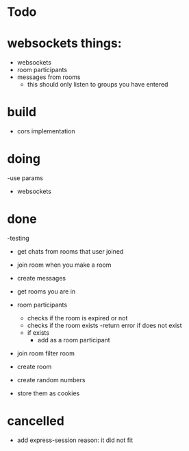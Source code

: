 # Todo

# websockets things:

- websockets
- room participants
- messages from rooms
  - this should only listen to groups you have entered

# build

- cors implementation

# doing

-use params

- websockets

# done

-testing

- get chats from rooms that user joined
- join room when you make a room
- create messages
- get rooms you are in

- room participants

  - checks if the room is expired or not
  - checks if the room exists
    -return error if does not exist
  - if exists
    - add as a room participant

- join room filter room
- create room
- create random numbers
- store them as cookies

# cancelled

- add express-session
  reason: it did not fit
